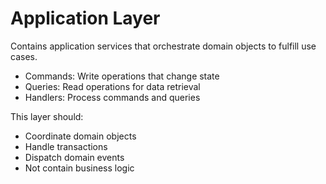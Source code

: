 # Application Layer

Contains application services that orchestrate domain objects to fulfill use cases.

- Commands: Write operations that change state
- Queries: Read operations for data retrieval
- Handlers: Process commands and queries

This layer should:

- Coordinate domain objects
- Handle transactions
- Dispatch domain events
- Not contain business logic